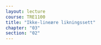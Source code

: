 ```yaml
---
layout: lecture
course: TRE1100
title: "Ikke-lineære likningssett"
chapter: "03"
section: "02"
---
```

